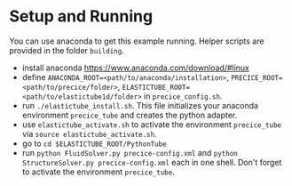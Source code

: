 # Setup and Running

You can use anaconda to get this example running. Helper scripts are provided in the folder ```building```.

* install anaconda https://www.anaconda.com/download/#linux
* define ```ANACONDA_ROOT=<path/to/anaconda/installation>```, ```PRECICE_ROOT=<path/to/precice/folder>```, ```ELASTICTUBE_ROOT=<path/to/elastictube1d/folder>``` in ```precice_config.sh```.
* run ```./elastictube_install.sh```. This file initializes your anaconda environment ```precice_tube``` and creates the python adapter.
* use ```elastictube_activate.sh``` to activate the environment ```precice_tube``` via ```source elastictube_activate.sh```.
* go to ```cd $ELASTICTUBE_ROOT/PythonTube```
* run ```python FluidSolver.py precice-config.xml``` and ```python StructureSolver.py precice-config.xml``` each in one shell. Don't forget to activate the environment ```precice_tube```.
